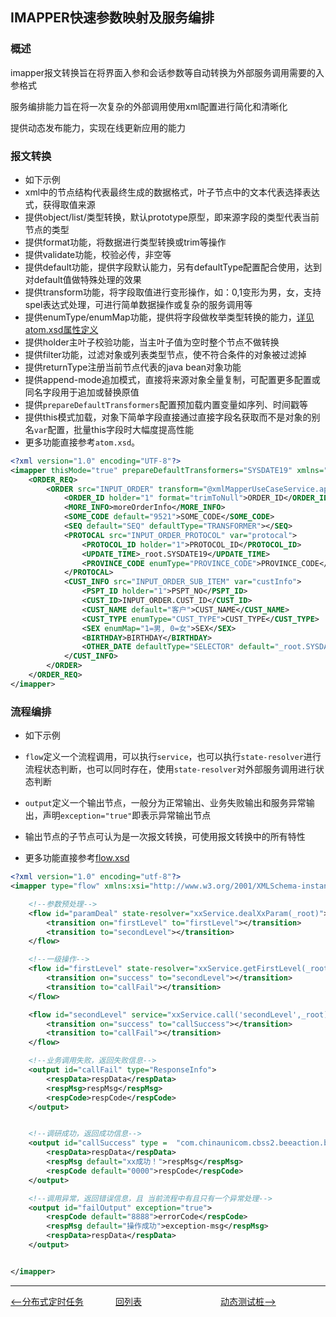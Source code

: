 ## IMAPPER快速参数映射及服务编排

### 概述

imapper报文转换旨在将界面入参和会话参数等自动转换为外部服务调用需要的入参格式

服务编排能力旨在将一次复杂的外部调用使用xml配置进行简化和清晰化

提供动态发布能力，实现在线更新应用的能力

### 报文转换

- 如下示例
- xml中的节点结构代表最终生成的数据格式，叶子节点中的文本代表选择表达式，获得取值来源
- 提供object/list/类型转换，默认prototype原型，即来源字段的类型代表当前节点的类型
- 提供format功能，将数据进行类型转换或trim等操作
- 提供validate功能，校验必传，非空等
- 提供default功能，提供字段默认能力，另有defaultType配置配合使用，达到对default值做特殊处理的效果
- 提供transform功能，将字段取值进行变形操作，如：0,1变形为男，女，支持spel表达式处理，可进行简单数据操作或复杂的服务调用等
- 提供enumType/enumMap功能，提供将字段做枚举类型转换的能力，[详见atom.xsd属性定义](https://gaiyinaizhi.github.io/walk-spring-boot/tools/imapper/atom.xsd)
- 提供holder主叶子校验功能，当主叶子值为空时整个节点不做转换
- 提供filter功能，过滤对象或列表类型节点，使不符合条件的对象被过滤掉
- 提供returnType注册当前节点代表的java bean对象功能
- 提供append-mode追加模式，直接将来源对象全量复制，可配置更多配置或同名字段用于追加或替换原值
- 提供`prepareDefaultTransformers`配置预加载内置变量如序列、时间戳等
- 提供this模式加载，对象下简单字段直接通过直接字段名获取而不是对象的别名`var`配置，批量this字段时大幅度提高性能
- 更多功能直接参考`atom.xsd`。



```xml
<?xml version="1.0" encoding="UTF-8"?>
<imapper thisMode="true" prepareDefaultTransformers="SYSDATE19" xmlns="http://www.walkframework.com/imapper/atom">
    <ORDER_REQ>
        <ORDER src="INPUT_ORDER" transform="@xmlMapperUseCaseService.appendParam(_this['ORDER_ID'], _root[INPUT_ORDER_SUB_ITEM][], #safeGet(_root, 'INPUT_ORDER_GOODS.xxx.TMPL_ID'))" var="order">
            <ORDER_ID holder="1" format="trimToNull">ORDER_ID</ORDER_ID>
            <MORE_INFO>moreOrderInfo</MORE_INFO>
            <SOME_CODE default="9521">SOME_CODE</SOME_CODE>
            <SEQ default="SEQ" defaultType="TRANSFORMER"></SEQ>
            <PROTOCAL src="INPUT_ORDER_PROTOCOL" var="protocal">
                <PROTOCOL_ID holder="1">PROTOCOL_ID</PROTOCOL_ID>
                <UPDATE_TIME>_root.SYSDATE19</UPDATE_TIME>
                <PROVINCE_CODE enumType="PROVINCE_CODE">PROVINCE_CODE</PROVINCE_CODE>
            </PROTOCAL>
            <CUST_INFO src="INPUT_ORDER_SUB_ITEM" var="custInfo">
                <PSPT_ID holder="1">PSPT_NO</PSPT_ID>
                <CUST_ID>INPUT_ORDER.CUST_ID</CUST_ID>
                <CUST_NAME default="客户">CUST_NAME</CUST_NAME>
                <CUST_TYPE enumType="CUST_TYPE">CUST_TYPE</CUST_TYPE>
                <SEX enumMap="1=男, 0=女">SEX</SEX>
                <BIRTHDAY>BIRTHDAY</BIRTHDAY>
                <OTHER_DATE defaultType="SELECTOR" default="_root.SYSDATE19">OPERATE_TIME</OTHER_DATE>
            </CUST_INFO>
        </ORDER>
    </ORDER_REQ>
</imapper>
```

### 流程编排

- 如下示例

- `flow`定义一个流程调用，可以执行`service`，也可以执行`state-resolver`进行流程状态判断，也可以同时存在，使用`state-resolver`对外部服务调用进行状态判断

- `output`定义一个输出节点，一般分为正常输出、业务失败输出和服务异常输出，声明`exception="true"`即表示异常输出节点

- 输出节点的子节点可认为是一次报文转换，可使用报文转换中的所有特性

- 更多功能直接参考[flow.xsd](https://gaiyinaizhi.github.io/walk-spring-boot/tools/imapper/flow.xsd)


```xml
<?xml version="1.0" encoding="utf-8"?>
<imapper type="flow" xmlns:xsi="http://www.w3.org/2001/XMLSchema-instance" xmlns="http://www.walkframework.com/imapper/flow">

    <!--参数预处理-->
    <flow id="paramDeal" state-resolver="xxService.dealXxParam(_root)">
        <transition on="firstLevel" to="firstLevel"></transition>
        <transition to="secondLevel"></transition>
    </flow>

    <!--一级操作-->
    <flow id="firstLevel" state-resolver="xxService.getFirstLevel(_root)">
        <transition on="success" to="secondLevel"></transition>
        <transition to="callFail"></transition>
    </flow>

    <flow id="secondLevel" service="xxService.call('secondLevel',_root)" state-resolver="xxDealService.dealSecondRsp(_this,_root)">
        <transition on="success" to="callSuccess"></transition>
        <transition to="callFail"></transition>
    </flow>

    <!--业务调用失败，返回失败信息-->
    <output id="callFail" type="ResponseInfo">
        <respData>respData</respData>
        <respMsg>respMsg</respMsg>
        <respCode>respCode</respCode>
    </output>


    <!--调研成功，返回成功信息-->
    <output id="callSuccess" type =  "com.chinaunicom.cbss2.beeaction.bean.biz.BeeActionResponse" > <!-- 调用成功，正常返回 -->
        <respData>respData</respData>
        <respMsg default="xx成功！">respMsg</respMsg>
        <respCode default="0000">respCode</respCode>
    </output>

    <!--调用异常，返回错误信息，且 当前流程中有且只有一个异常处理-->
    <output id="failOutput" exception="true">
        <respCode default="8888">errorCode</respCode>
        <respMsg default="操作成功">exception-msg</respMsg>
        <respData>respData</respData>
    </output>


</imapper>
```

---
<div style="display: flex;font-size: 14px">
  <div style="display: flex;flex:1;align-items: center;">
    <a href="https://gaiyinaizhi.github.io/walk-spring-boot/walk-scheduler"><--分布式定时任务</a>
  </div>
  <div style="display: flex;flex:1;align-items: center;">
    <a href="https://gaiyinaizhi.github.io/walk-spring-boot/index">回列表</a>
  </div>
  <div style="display: flex;flex:1;align-items: center;">
    <a href="https://gaiyinaizhi.github.io/walk-spring-boot/tools/walk-mock">动态测试桩--></a>
  </div>
</div>